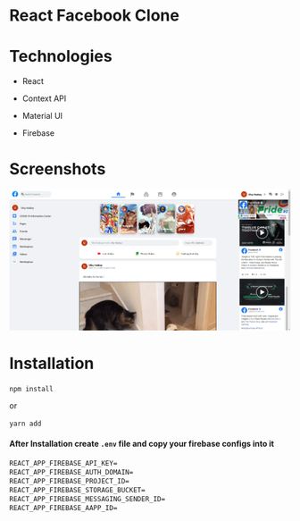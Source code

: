 # React Facebook Clone


# Technologies

- React

- Context API

- Material UI

- Firebase

# Screenshots
![Homepage](./public/Facebook-Clone-Homepage.png "Homepage")

# Installation
``` npm install ```

or

``` yarn add ```

#### After Installation create ``` .env ``` file and copy your firebase configs into it


```
REACT_APP_FIREBASE_API_KEY=
REACT_APP_FIREBASE_AUTH_DOMAIN=
REACT_APP_FIREBASE_PROJECT_ID=
REACT_APP_FIREBASE_STORAGE_BUCKET=
REACT_APP_FIREBASE_MESSAGING_SENDER_ID=
REACT_APP_FIREBASE_AAPP_ID=
```